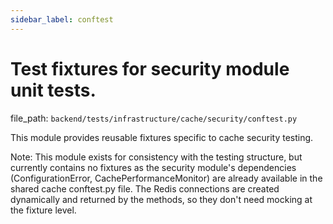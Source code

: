 ```yaml
---
sidebar_label: conftest
---
```


# Test fixtures for security module unit tests.

  file_path: `backend/tests/infrastructure/cache/security/conftest.py`

This module provides reusable fixtures specific to cache security testing.

Note: This module exists for consistency with the testing structure,
but currently contains no fixtures as the security module's dependencies
(ConfigurationError, CachePerformanceMonitor) are already available in the
shared cache conftest.py file. The Redis connections are created dynamically
and returned by the methods, so they don't need mocking at the fixture level.
